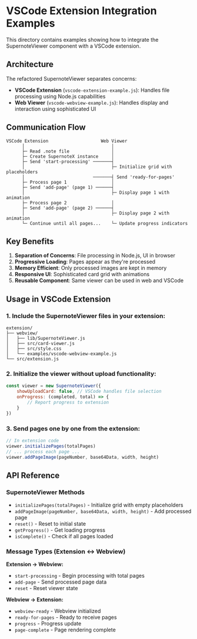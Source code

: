 # VSCode Extension Integration Examples

This directory contains examples showing how to integrate the SupernoteViewer component with a VSCode extension.

## Architecture

The refactored SupernoteViewer separates concerns:

- **VSCode Extension** (`vscode-extension-example.js`): Handles file processing using Node.js capabilities
- **Web Viewer** (`vscode-webview-example.js`): Handles display and interaction using sophisticated UI

## Communication Flow

```
VSCode Extension                    Web Viewer
      │                                 │
      ├─ Read .note file                │
      ├─ Create SupernoteX instance     │
      ├─ Send 'start-processing' ───────┤
      │                                 ├─ Initialize grid with placeholders
      │                          ───────┤ Send 'ready-for-pages'
      ├─ Process page 1                 │
      ├─ Send 'add-page' (page 1) ──────┤
      │                                 ├─ Display page 1 with animation
      ├─ Process page 2                 │
      ├─ Send 'add-page' (page 2) ──────┤
      │                                 ├─ Display page 2 with animation
      └─ Continue until all pages...    └─ Update progress indicators
```

## Key Benefits

1. **Separation of Concerns**: File processing in Node.js, UI in browser
2. **Progressive Loading**: Pages appear as they're processed
3. **Memory Efficient**: Only processed images are kept in memory
4. **Responsive UI**: Sophisticated card grid with animations
5. **Reusable Component**: Same viewer can be used in web and VSCode

## Usage in VSCode Extension

### 1. Include the SupernoteViewer files in your extension:
```
extension/
├── webview/
│   ├── lib/SupernoteViewer.js
│   ├── src/card-viewer.js
│   ├── src/style.css
│   └── examples/vscode-webview-example.js
└── src/extension.js
```

### 2. Initialize the viewer without upload functionality:
```javascript
const viewer = new SupernoteViewer({
    showUploadCard: false, // VSCode handles file selection
    onProgress: (completed, total) => {
        // Report progress to extension
    }
})
```

### 3. Send pages one by one from the extension:
```javascript
// In extension code
viewer.initializePages(totalPages)
// ... process each page ...
viewer.addPageImage(pageNumber, base64Data, width, height)
```

## API Reference

### SupernoteViewer Methods

- `initializePages(totalPages)` - Initialize grid with empty placeholders
- `addPageImage(pageNumber, base64Data, width, height)` - Add processed page
- `reset()` - Reset to initial state
- `getProgress()` - Get loading progress
- `isComplete()` - Check if all pages loaded

### Message Types (Extension ↔ Webview)

**Extension → Webview:**
- `start-processing` - Begin processing with total pages
- `add-page` - Send processed page data
- `reset` - Reset viewer state

**Webview → Extension:**
- `webview-ready` - Webview initialized
- `ready-for-pages` - Ready to receive pages
- `progress` - Progress update
- `page-complete` - Page rendering complete